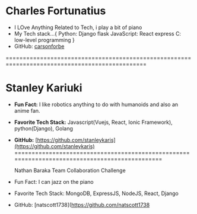 
# Charles Fortunatius
- I LOve Anything Related to Tech, i play a bit of piano
- My Tech stack...{
    Python: Django
            flask
    JavaScript: React
                express
    C: low-level programming
}
- GitHub: [carsonforbe](https://github.com/carsonforbe)

===============================================================================================

# Stanley Kariuki

- **Fun Fact:** I like robotics anything to do with humanoids and also an anime fan.
- **Favorite Tech Stack:** Javascript(Vuejs, React, Ionic Framework), python(Django), Golang
- **GitHub:** [https://github.com/stanleykaris](https://github.com/stanleykaris)
==============================================================================================


  Nathan Baraka
  Team Collaboration Challenge

- Fun Fact: I can jazz on the piano

- Favorite Tech Stack: MongoDB, ExpressJS, NodeJS, React, Django

- GitHub: [natscott1738](https://github.com/natscott1738

